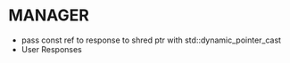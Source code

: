 # MANAGER
 - pass const ref to response to shred ptr with std::dynamic_pointer_cast
 - User Responses
 
# 